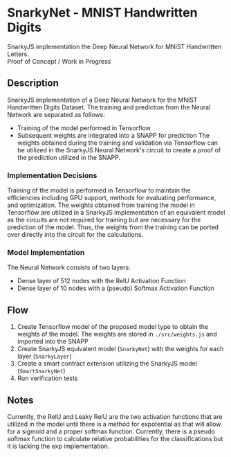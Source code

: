 # SnarkyNet - MNIST Handwritten Digits
SnarkyJS implementation the Deep Neural Network for MNIST Handwritten Letters. <br>
Proof of Concept / Work in Progress

## Description
SnarkyJS implementation of a Deep Neural Network for the MNIST Handwritten Digits Dataset. 
The training and prediction from the Neural Network are separated as follows:
 - Training of the model performed in Tensorflow
 - Subsequent weights are integrated into a SNAPP for prediction
The weights obtained during the training and validation via Tensorflow can be utilized in the
SnarkyJS Neural Network's circuit to create a proof of the prediction utilized in the SNAPP.

### Implementation Decisions
Training of the model is performed in Tensorflow to maintain the efficiencies including GPU 
support, methods for evaluating performance, and optimization. The weights obtained from 
training the model in Tensorflow are utilized in a SnarkyJS implementation of an equivalent 
model as the circuits are not required for training but are necessary for the prediction of 
the model. Thus, the weights from the training can be ported over directly into the circuit 
for the calculations. 

### Model Implementation
The Neural Network consists of two layers:
- Dense layer of 512 nodes with the RelU Activation Function
- Dense layer of 10 nodes with a (pseudo) Softmax Activation Function

## Flow
 1. Create Tensorflow model of the proposed model type to obtain the weights of the model.
    The weights are stored in `./src/weights.js` and imported into the SNAPP
 3. Create SnarkyJS equivalent model (`SnarkyNet`) with the weights for each layer (`SnarkyLayer`)
 4. Create a smart contract extension utilizing the SnarkyJS model (`SmartSnarkyNet`)
 5. Run verification tests

## Notes
Currently, the RelU and Leaky RelU are the two activation functions that are utilized in 
the model until there is a method for expotential as that will allow for a sigmoid and a proper
softmax function. Currently, there is a pseudo softmax function to calculate relative probabilities
for the classifications but it is lacking the exp implementation. 
